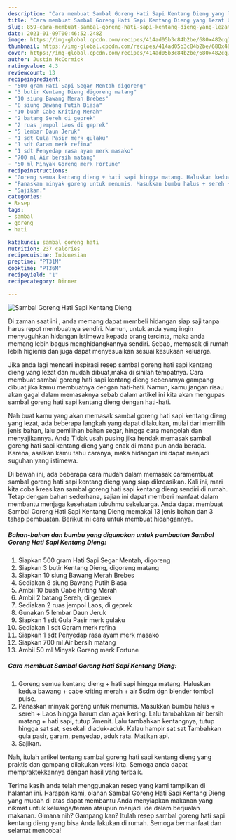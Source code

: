 ```yaml
---
description: "Cara membuat Sambal Goreng Hati Sapi Kentang Dieng yang lezat Untuk Jualan"
title: "Cara membuat Sambal Goreng Hati Sapi Kentang Dieng yang lezat Untuk Jualan"
slug: 859-cara-membuat-sambal-goreng-hati-sapi-kentang-dieng-yang-lezat-untuk-jualan
date: 2021-01-09T00:46:52.248Z
image: https://img-global.cpcdn.com/recipes/414ad05b3c84b2be/680x482cq70/sambal-goreng-hati-sapi-kentang-dieng-foto-resep-utama.jpg
thumbnail: https://img-global.cpcdn.com/recipes/414ad05b3c84b2be/680x482cq70/sambal-goreng-hati-sapi-kentang-dieng-foto-resep-utama.jpg
cover: https://img-global.cpcdn.com/recipes/414ad05b3c84b2be/680x482cq70/sambal-goreng-hati-sapi-kentang-dieng-foto-resep-utama.jpg
author: Justin McCormick
ratingvalue: 4.3
reviewcount: 13
recipeingredient:
- "500 gram Hati Sapi Segar Mentah digoreng"
- "3 butir Kentang Dieng digoreng matang"
- "10 siung Bawang Merah Brebes"
- "8 siung Bawang Putih Biasa"
- "10 buah Cabe Kriting Merah"
- "2 batang Sereh di geprek"
- "2 ruas jempol Laos di geprek"
- "5 lembar Daun Jeruk"
- "1 sdt Gula Pasir merk gulaku"
- "1 sdt Garam merk refina"
- "1 sdt Penyedap rasa ayam merk masako"
- "700 ml Air bersih matang"
- "50 ml Minyak Goreng merk Fortune"
recipeinstructions:
- "Goreng semua kentang dieng + hati sapi hingga matang. Haluskan kedua bawang + cabe kriting merah + air 5sdm dgn blender tombol pulse."
- "Panaskan minyak goreng untuk menumis. Masukkan bumbu halus + sereh + Laos hingga harum dan agak kering. Lalu tambahkan air bersih matang + hati sapi, tutup 7menit. Lalu tambahkan kentangnya, tutup hingga sat sat, sesekali diaduk-aduk. Kalau hampir sat sat Tambahkan gula pasir, garam, penyedap, aduk rata. Matikan api."
- "Sajikan."
categories:
- Resep
tags:
- sambal
- goreng
- hati

katakunci: sambal goreng hati 
nutrition: 237 calories
recipecuisine: Indonesian
preptime: "PT31M"
cooktime: "PT36M"
recipeyield: "1"
recipecategory: Dinner

---
```



![Sambal Goreng Hati Sapi Kentang Dieng](https://img-global.cpcdn.com/recipes/414ad05b3c84b2be/680x482cq70/sambal-goreng-hati-sapi-kentang-dieng-foto-resep-utama.jpg)

Di zaman  saat ini , anda memang dapat membeli hidangan siap saji tanpa harus repot membuatnya sendiri. Namun, untuk anda yang ingin menyuguhkan hidangan istimewa kepada orang tercinta, maka anda memang lebih bagus menghidangkannya sendiri. Sebab, memasak di rumah lebih higienis dan juga dapat menyesuaikan sesuai kesukaan keluarga.

Jika anda lagi mencari inspirasi resep sambal goreng hati sapi kentang dieng yang lezat dan mudah dibuat,maka di sinilah tempatnya. Cara membuat sambal goreng hati sapi kentang dieng  sebenarnya gampang dibuat jika kamu membuatnya dengan hati-hati. Namun, kamu jangan risau akan gagal dalam memasaknya 
sebab dalam artikel ini kita akan mengupas sambal goreng hati sapi kentang dieng dengan hati-hati.  



Nah buat kamu yang akan memasak sambal goreng hati sapi kentang dieng yang lezat, ada beberapa langkah yang dapat dilakukan, mulai dari memilih jenis bahan, lalu pemilihan bahan segar, hingga cara mengolah dan menyajikannya. Anda Tidak usah pusing jika hendak memasak sambal goreng hati sapi kentang dieng yang enak di mana pun anda berada. Karena, asalkan kamu  tahu caranya, maka hidangan ini dapat menjadi suguhan yang istimewa.

Di bawah ini, ada beberapa cara mudah dalam memasak caramembuat sambal goreng hati sapi kentang dieng yang siap dikreasikan. Kali ini, mari kita coba kreasikan sambal goreng hati sapi kentang dieng sendiri di rumah. Tetap dengan bahan sederhana, sajian ini dapat memberi manfaat dalam membantu menjaga kesehatan tubuhmu sekeluarga. Anda dapat membuat Sambal Goreng Hati Sapi Kentang Dieng memakai 13 jenis bahan dan 3 tahap pembuatan. Berikut ini cara untuk membuat hidangannya.

<!--inarticleads1-->

##### Bahan-bahan dan bumbu yang digunakan untuk pembuatan Sambal Goreng Hati Sapi Kentang Dieng:

1. Siapkan 500 gram Hati Sapi Segar Mentah, digoreng
1. Siapkan 3 butir Kentang Dieng, digoreng matang
1. Siapkan 10 siung Bawang Merah Brebes
1. Sediakan 8 siung Bawang Putih Biasa
1. Ambil 10 buah Cabe Kriting Merah
1. Ambil 2 batang Sereh, di geprek
1. Sediakan 2 ruas jempol Laos, di geprek
1. Gunakan 5 lembar Daun Jeruk
1. Siapkan 1 sdt Gula Pasir merk gulaku
1. Sediakan 1 sdt Garam merk refina
1. Siapkan 1 sdt Penyedap rasa ayam merk masako
1. Siapkan 700 ml Air bersih matang
1. Ambil 50 ml Minyak Goreng merk Fortune




<!--inarticleads2-->

##### Cara membuat Sambal Goreng Hati Sapi Kentang Dieng:

1. Goreng semua kentang dieng + hati sapi hingga matang. Haluskan kedua bawang + cabe kriting merah + air 5sdm dgn blender tombol pulse.
1. Panaskan minyak goreng untuk menumis. Masukkan bumbu halus + sereh + Laos hingga harum dan agak kering. Lalu tambahkan air bersih matang + hati sapi, tutup 7menit. Lalu tambahkan kentangnya, tutup hingga sat sat, sesekali diaduk-aduk. Kalau hampir sat sat Tambahkan gula pasir, garam, penyedap, aduk rata. Matikan api.
1. Sajikan.




Nah, itulah artikel tentang  sambal goreng hati sapi kentang dieng  yang praktis dan gampang dilakukan versi kita. Semoga anda dapat mempraktekkannya dengan hasil yang terbaik. 

Terima kasih anda telah menggunakan resep yang kami tampilkan di halaman ini. Harapan kami, olahan  Sambal Goreng Hati Sapi Kentang Dieng yang mudah di atas dapat membantu Anda menyiapkan makanan yang nikmat untuk keluarga/teman ataupun menjadi ide dalam berjualan makanan. Gimana nih? Gampang kan? Itulah resep sambal goreng hati sapi kentang dieng yang bisa Anda lakukan di rumah. Semoga bermanfaat dan selamat mencoba!

